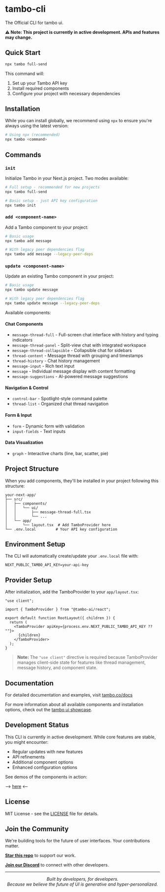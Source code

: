 # tambo-cli

The Official CLI for tambo ui.

**⚠️ Note: This project is currently in active development. APIs and features may change.**

## Quick Start

```bash
npx tambo full-send
```

This command will:

1. Set up your Tambo API key
2. Install required components
3. Configure your project with necessary dependencies

## Installation

While you can install globally, we recommend using `npx` to ensure you're always using the latest version:

```bash
# Using npx (recommended)
npx tambo <command>
```

## Commands

### `init`

Initialize Tambo in your Next.js project. Two modes available:

```bash
# Full setup - recommended for new projects
npx tambo full-send

# Basic setup - just API key configuration
npx tambo init
```

### `add <component-name>`

Add a Tambo component to your project:

```bash
# Basic usage
npx tambo add message

# With legacy peer dependencies flag
npx tambo add message --legacy-peer-deps
```

### `update <component-name>`

Update an existing Tambo component in your project:

```bash
# Basic usage
npx tambo update message

# With legacy peer dependencies flag
npx tambo update message --legacy-peer-deps
```

Available components:

#### Chat Components

- `message-thread-full` - Full-screen chat interface with history and typing indicators
- `message-thread-panel` - Split-view chat with integrated workspace
- `message-thread-collapsible` - Collapsible chat for sidebars
- `thread-content` - Message thread with grouping and timestamps
- `thread-history` - Chat history management
- `message-input` - Rich text input
- `message` - Individual message display with content formatting
- `message-suggestions` - AI-powered message suggestions

#### Navigation & Control

- `control-bar` - Spotlight-style command palette
- `thread-list` - Organized chat thread navigation

#### Form & Input

- `form` - Dynamic form with validation
- `input-fields` - Text inputs

#### Data Visualization

- `graph` - Interactive charts (line, bar, scatter, pie)

## Project Structure

When you add components, they'll be installed in your project following this structure:

```
your-next-app/
├── src/
│   ├── components/
│   │   └── ui/
│   │       ├── message-thread-full.tsx
│   │       └── ...
│   └── app/
│       └── layout.tsx  # Add TamboProvider here
└── .env.local         # Your API key configuration
```

## Environment Setup

The CLI will automatically create/update your `.env.local` file with:

```env
NEXT_PUBLIC_TAMBO_API_KEY=your-api-key
```

## Provider Setup

After initialization, add the TamboProvider to your `app/layout.tsx`:

```tsx
"use client";

import { TamboProvider } from "@tambo-ai/react";

export default function RootLayout({ children }) {
  return (
    <TamboProvider apiKey={process.env.NEXT_PUBLIC_TAMBO_API_KEY ?? ""}>
      {children}
    </TamboProvider>
  );
}
```

> **Note:** The `"use client"` directive is required because TamboProvider manages client-side state for features like thread management, message history, and component state.

## Documentation

For detailed documentation and examples, visit [tambo.co/docs](https://tambo.co/docs)

For more information about all available components and installation options, check out the [tambo ui showcase](https://github.com/tambo-ai/tambo/tree/main/showcase).

## Development Status

This CLI is currently in active development. While core features are stable, you might encounter:

- Regular updates with new features
- API refinements
- Additional component options
- Enhanced configuration options

See demos of the components in action:

--> [here](https://ui.tambo.co/) <--

## License

MIT License - see the [LICENSE](https://github.com/tambo-ai/tambo/blob/main/LICENSE) file for details.

## Join the Community

We're building tools for the future of user interfaces. Your contributions matter.

**[Star this repo](https://github.com/tambo-ai/tambo)** to support our work.

**[Join our Discord](https://discord.gg/dJNvPEHth6)** to connect with other developers.

---

<p align="center">
  <i>Built by developers, for developers.</i><br>
  <i>Because we believe the future of UI is generative and hyper-personalized.</i>
</p>

